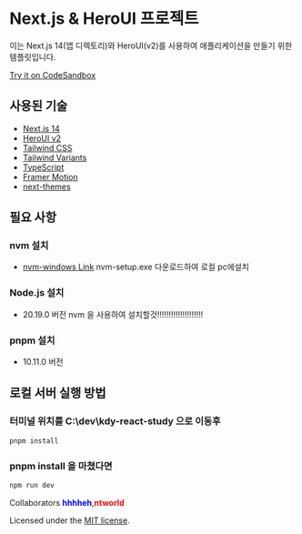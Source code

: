 # Next.js & HeroUI 프로젝트

이는 Next.js 14(앱 디렉토리)와 HeroUI(v2)를 사용하여 애플리케이션을 만들기 위한 템플릿입니다.

[Try it on CodeSandbox](https://githubbox.com/heroui-inc/heroui/next-app-template)

## 사용된 기술

- [Next.js 14](https://nextjs.org/docs/getting-started)
- [HeroUI v2](https://heroui.com/)
- [Tailwind CSS](https://tailwindcss.com/)
- [Tailwind Variants](https://tailwind-variants.org)
- [TypeScript](https://www.typescriptlang.org/)
- [Framer Motion](https://www.framer.com/motion/)
- [next-themes](https://github.com/pacocoursey/next-themes)

## 필요 사항

### nvm 설치

- [nvm-windows Link](https://github.com/coreybutler/nvm-windows/releases) nvm-setup.exe 다운로드하여 로컬 pc에설치

### Node.js 설치

- 20.19.0 버전 nvm 을 사용하여 설치할것!!!!!!!!!!!!!!!!!!!!

### pnpm 설치

- 10.11.0 버전

## 로컬 서버 실행 방법

### 터미널 위치를 C:\dev\kdy-react-study 으로 이동후

```bash
pnpm install
```

### pnpm install 을 마쳤다면

```bash
npm run dev
```

Collaborators <span style="color: blue;">__hhhheh__</span>,<span style="color: red;">__ntworld__</span>

Licensed under the [MIT license](https://github.com/heroui-inc/next-app-template/blob/main/LICENSE).
